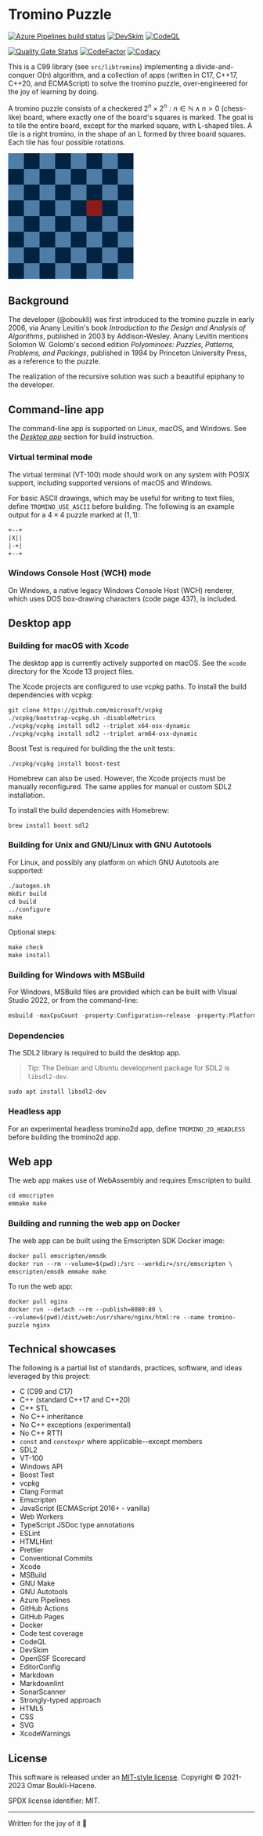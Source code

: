 # Tromino Puzzle

[![Azure Pipelines build status](https://dev.azure.com/omarboukli/tromino-puzzle/_apis/build/status/oboukli.tromino-puzzle?branchName=main)](https://dev.azure.com/omarboukli/tromino-puzzle/_build/latest?definitionId=2&branchName=main)
[![DevSkim](https://github.com/oboukli/tromino-puzzle/actions/workflows/devskim-analysis.yml/badge.svg?branch=main)](https://github.com/oboukli/tromino-puzzle/actions/workflows/devskim-analysis.yml?query=branch%3Amain)
[![CodeQL](https://github.com/oboukli/tromino-puzzle/actions/workflows/codeql-analysis.yml/badge.svg?branch=main)](https://github.com/oboukli/tromino-puzzle/actions/workflows/codeql-analysis.yml?query=branch%3Amain)

[![Quality Gate Status](https://sonarcloud.io/api/project_badges/measure?project=oboukli_tromino-puzzle&metric=alert_status)](https://sonarcloud.io/summary/new_code?id=oboukli_tromino-puzzle)
[![CodeFactor](https://www.codefactor.io/repository/github/oboukli/tromino-puzzle/badge)](https://www.codefactor.io/repository/github/oboukli/tromino-puzzle)
[![Codacy](https://app.codacy.com/project/badge/Grade/8395b4fbd3b34c72907b0e65fe0b5f35)](https://www.codacy.com/gh/oboukli/tromino-puzzle/dashboard)

This is a C99 library (see `src/libtromino`) implementing a divide-and-conquer O(n)
algorithm, and a collection of apps (written in C17, C++17, C++20, and ECMAScript)
to solve the tromino puzzle, over-engineered for the joy of learning by doing.

A tromino puzzle consists of a checkered
$2^n \times 2^n : n \in \mathbb{N} \land n > 0$ (chess-like) board, where
exactly one of the board's squares is marked. The goal is to tile the entire
board, except for the marked square, with L-shaped tiles. A tile is a right
tromino, in the shape of an L formed by three board squares. Each tile has four
possible rotations.

![Tromino puzzle](content/puzzle-8x8.gif)

## Background

The developer (@oboukli) was first introduced to the tromino puzzle in early
2006, via Anany Levitin's book _Introduction to the Design and Analysis of
Algorithms_, published in 2003 by Addison-Wesley. Anany Levitin mentions
Solomon W. Golomb's second edition _Polyominoes: Puzzles, Patterns, Problems,
and Packings_, published in 1994 by Princeton University Press, as a reference
to the puzzle.

The realization of the recursive solution was such a beautiful epiphany to the
developer.

## Command-line app

The command-line app is supported on Linux, macOS, and Windows. See the
[_Desktop app_](#desktop-app) section for build instruction.

### Virtual terminal mode

The virtual terminal (VT-100) mode should work on any system with POSIX
support, including supported versions of macOS and Windows.

For basic ASCII drawings, which may be useful for writing to text files,
define `TROMINO_USE_ASCII` before building. The following is an example
output for a $4 \times 4$ puzzle marked at $(1, 1)$:

```text
+--+
|X||
|-+|
+--+
```

### Windows Console Host (WCH) mode

On Windows, a native legacy Windows Console Host (WCH) renderer, which uses DOS
box-drawing characters
(code page 437), is included.

## Desktop app

### Building for macOS with Xcode

The desktop app is currently actively supported on macOS. See the `xcode`
directory for the Xcode 13 project files.

The Xcode projects are configured to use vcpkg paths. To install the build
dependencies with vcpkg:

```shell
git clone https://github.com/microsoft/vcpkg
./vcpkg/bootstrap-vcpkg.sh -disableMetrics
./vcpkg/vcpkg install sdl2 --triplet x64-osx-dynamic
./vcpkg/vcpkg install sdl2 --triplet arm64-osx-dynamic
```

Boost Test is required for building the the unit tests:

```shell
./vcpkg/vcpkg install boost-test
```

Homebrew can also be used. However, the Xcode projects must be manually
reconfigured. The same applies for manual or custom SDL2 installation.

To install the build dependencies with Homebrew:

```shell
brew install boost sdl2
```

### Building for Unix and GNU/Linux with GNU Autotools

For Linux, and possibly any platform on which GNU Autotools are
supported:

```shell
./autogen.sh
mkdir build
cd build
../configure
make
```

Optional steps:

```shell
make check
make install
```

### Building for Windows with MSBuild

For Windows, MSBuild files are provided which can be built with
Visual Studio 2022, or from the command-line:

```powershell
msbuild -maxCpuCount -property:Configuration=release -property:Platform=x64 msbuild\TrominoPuzzle.sln
```

### Dependencies

The SDL2 library is required to build the desktop app.

> Tip: The Debian and Ubuntu development package for SDL2 is `libsdl2-dev`.

```shell
sudo apt install libsdl2-dev
```

### Headless app

For an experimental headless tromino2d app, define `TROMINO_2D_HEADLESS` before
building the tromino2d app.

## Web app

The web app makes use of WebAssembly and requires Emscripten to build.

```shell
cd emscripten
emmake make
```

### Building and running the web app on Docker

The web app can be built using the Emscripten SDK Docker image:

```shell
docker pull emscripten/emsdk
docker run --rm --volume=$(pwd):/src --workdir=/src/emscripten \
emscripten/emsdk emmake make
```

To run the web app:

```shell
docker pull nginx
docker run --detach --rm --publish=8080:80 \
--volume=$(pwd)/dist/web:/usr/share/nginx/html:ro --name tromino-puzzle nginx
```

## Technical showcases

The following is a partial list of standards, practices, software,
and ideas leveraged by this project:

- C (C99 and C17)
- C++ (standard C++17 and C++20)
- C++ STL
- No C++ inheritance
- No C++ exceptions (experimental)
- No C++ RTTI
- `const` and `constexpr` where applicable--except members
- SDL2
- VT-100
- Windows API
- Boost Test
- vcpkg
- Clang Format
- Emscripten
- JavaScript (ECMAScript 2016+ - vanilla)
- Web Workers
- TypeScript JSDoc type annotations
- ESLint
- HTMLHint
- Prettier
- Conventional Commits
- Xcode
- MSBuild
- GNU Make
- GNU Autotools
- Azure Pipelines
- GitHub Actions
- GitHub Pages
- Docker
- Code test coverage
- CodeQL
- DevSkim
- OpenSSF Scorecard
- EditorConfig
- Markdown
- Markdownlint
- SonarScanner
- Strongly-typed approach
- HTML5
- CSS
- SVG
- XcodeWarnings

## License

This software is released under an [MIT-style license](LICENSE).
Copyright © 2021-2023 Omar Boukli-Hacene.

SPDX license identifier: MIT.

---

Written for the joy of it 🐳
